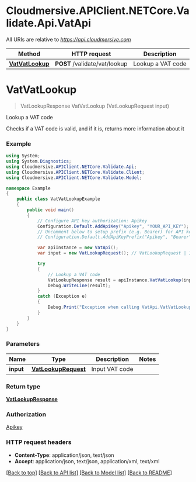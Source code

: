 # Cloudmersive.APIClient.NETCore.Validate.Api.VatApi

All URIs are relative to *https://api.cloudmersive.com*

Method | HTTP request | Description
------------- | ------------- | -------------
[**VatVatLookup**](VatApi.md#vatvatlookup) | **POST** /validate/vat/lookup | Lookup a VAT code


<a name="vatvatlookup"></a>
# **VatVatLookup**
> VatLookupResponse VatVatLookup (VatLookupRequest input)

Lookup a VAT code

Checks if a VAT code is valid, and if it is, returns more information about it

### Example
```csharp
using System;
using System.Diagnostics;
using Cloudmersive.APIClient.NETCore.Validate.Api;
using Cloudmersive.APIClient.NETCore.Validate.Client;
using Cloudmersive.APIClient.NETCore.Validate.Model;

namespace Example
{
    public class VatVatLookupExample
    {
        public void main()
        {
            // Configure API key authorization: Apikey
            Configuration.Default.AddApiKey("Apikey", "YOUR_API_KEY");
            // Uncomment below to setup prefix (e.g. Bearer) for API key, if needed
            // Configuration.Default.AddApiKeyPrefix("Apikey", "Bearer");

            var apiInstance = new VatApi();
            var input = new VatLookupRequest(); // VatLookupRequest | Input VAT code

            try
            {
                // Lookup a VAT code
                VatLookupResponse result = apiInstance.VatVatLookup(input);
                Debug.WriteLine(result);
            }
            catch (Exception e)
            {
                Debug.Print("Exception when calling VatApi.VatVatLookup: " + e.Message );
            }
        }
    }
}
```

### Parameters

Name | Type | Description  | Notes
------------- | ------------- | ------------- | -------------
 **input** | [**VatLookupRequest**](VatLookupRequest.md)| Input VAT code | 

### Return type

[**VatLookupResponse**](VatLookupResponse.md)

### Authorization

[Apikey](../README.md#Apikey)

### HTTP request headers

 - **Content-Type**: application/json, text/json
 - **Accept**: application/json, text/json, application/xml, text/xml

[[Back to top]](#) [[Back to API list]](../README.md#documentation-for-api-endpoints) [[Back to Model list]](../README.md#documentation-for-models) [[Back to README]](../README.md)

